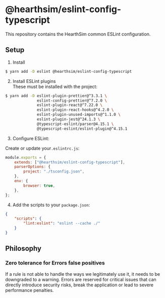 # @hearthsim/eslint-config-typescript

This repository contains the HearthSim common ESLint configuration.

## Setup

1. Install

```bash
$ yarn add -D eslint @hearthsim/eslint-config-typescript
```

2. Install ESLint plugins  
These must be installed with the project:

```bash
$ yarn add -D eslint-plugin-prettier@^3.3.1 \
              eslint-config-prettier@^7.2.0 \
              eslint-plugin-react@^7.22.0 \
              eslint-plugin-react-hooks@^4.2.0 \
              eslint-plugin-unused-imports@^1.1.0 \
              eslint-plugin-jest@^24.1.3 \
              @typescript-eslint/parser@4.15.1 \
              @typescript-eslint/eslint-plugin@^4.15.1
```

3. Configure ESLint:

Create or update your`.eslintrc.js`:
```js
module.exports = {
	extends: ["@hearthsim/eslint-config-typescript"],
	parserOptions: {
		project: "./tsconfig.json",
	},
	env: {
		browser: true,
	},
};
```

4. Add the scripts to your `package.json`:

```json
{
	"scripts": {
		"lint:eslint": "eslint --cache ./"
	}
}

```

## Philosophy

### Zero tolerance for Errors false positives
   If a rule is not able to handle the ways we legitimately use it, it needs to be downgraded to a warning. 
   Errors are reserved for critical  issues that can directly introduce security risks, break the application or lead to severe performance penalties. 

